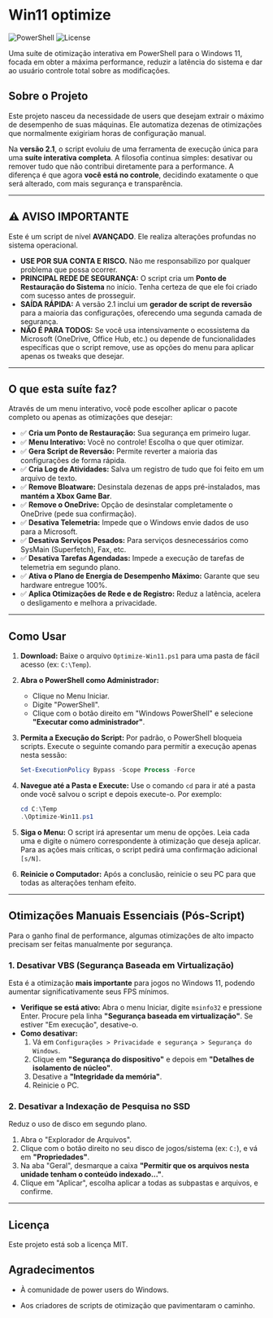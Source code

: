 # Win11 optimize

![PowerShell](https://img.shields.io/badge/PowerShell-5.1%2B-blue.svg)
![License](https://img.shields.io/badge/License-MIT-green.svg)

Uma suíte de otimização interativa em PowerShell para o Windows 11, focada em obter a máxima performance, reduzir a latência do sistema e dar ao usuário controle total sobre as modificações.

## Sobre o Projeto

Este projeto nasceu da necessidade de users que desejam extrair o máximo de desempenho de suas máquinas. Ele automatiza dezenas de otimizações que normalmente exigiriam horas de configuração manual.

Na **versão 2.1**, o script evoluiu de uma ferramenta de execução única para uma **suíte interativa completa**. A filosofia continua simples: desativar ou remover tudo que não contribui diretamente para a performance. A diferença é que agora **você está no controle**, decidindo exatamente o que será alterado, com mais segurança e transparência.

---

## ⚠️ AVISO IMPORTANTE

Este é um script de nível **AVANÇADO**. Ele realiza alterações profundas no sistema operacional.

- **USE POR SUA CONTA E RISCO.** Não me responsabilizo por qualquer problema que possa ocorrer.
- **PRINCIPAL REDE DE SEGURANÇA:** O script cria um **Ponto de Restauração do Sistema** no início. Tenha certeza de que ele foi criado com sucesso antes de prosseguir.
- **SAÍDA RÁPIDA:** A versão 2.1 inclui um **gerador de script de reversão** para a maioria das configurações, oferecendo uma segunda camada de segurança.
- **NÃO É PARA TODOS:** Se você usa intensivamente o ecossistema da Microsoft (OneDrive, Office Hub, etc.) ou depende de funcionalidades específicas que o script remove, use as opções do menu para aplicar apenas os tweaks que desejar.

---

## O que esta suíte faz?

Através de um menu interativo, você pode escolher aplicar o pacote completo ou apenas as otimizações que desejar:

- ✅ **Cria um Ponto de Restauração:** Sua segurança em primeiro lugar.
- ✅ **Menu Interativo:** Você no controle! Escolha o que quer otimizar.
- ✅ **Gera Script de Reversão:** Permite reverter a maioria das configurações de forma rápida.
- ✅ **Cria Log de Atividades:** Salva um registro de tudo que foi feito em um arquivo de texto.
- ✅ **Remove Bloatware:** Desinstala dezenas de apps pré-instalados, mas **mantém a Xbox Game Bar**.
- ✅ **Remove o OneDrive:** Opção de desinstalar completamente o OneDrive (pede sua confirmação).
- ✅ **Desativa Telemetria:** Impede que o Windows envie dados de uso para a Microsoft.
- ✅ **Desativa Serviços Pesados:** Para serviços desnecessários como SysMain (Superfetch), Fax, etc.
- ✅ **Desativa Tarefas Agendadas:** Impede a execução de tarefas de telemetria em segundo plano.
- ✅ **Ativa o Plano de Energia de Desempenho Máximo:** Garante que seu hardware entregue 100%.
- ✅ **Aplica Otimizações de Rede e de Registro:** Reduz a latência, acelera o desligamento e melhora a privacidade.

---

## Como Usar

1.  **Download:** Baixe o arquivo `Optimize-Win11.ps1` para uma pasta de fácil acesso (ex: `C:\Temp`).

2.  **Abra o PowerShell como Administrador:**
    -   Clique no Menu Iniciar.
    -   Digite "PowerShell".
    -   Clique com o botão direito em "Windows PowerShell" e selecione **"Executar como administrador"**.

3.  **Permita a Execução do Script:** Por padrão, o PowerShell bloqueia scripts. Execute o seguinte comando para permitir a execução apenas nesta sessão:
    ```powershell
    Set-ExecutionPolicy Bypass -Scope Process -Force
    ```

4.  **Navegue até a Pasta e Execute:** Use o comando `cd` para ir até a pasta onde você salvou o script e depois execute-o. Por exemplo:
    ```powershell
    cd C:\Temp
    .\Optimize-Win11.ps1
    ```

5.  **Siga o Menu:** O script irá apresentar um menu de opções. Leia cada uma e digite o número correspondente à otimização que deseja aplicar. Para as ações mais críticas, o script pedirá uma confirmação adicional `[s/N]`.

6.  **Reinicie o Computador:** Após a conclusão, reinicie o seu PC para que todas as alterações tenham efeito.

---

## Otimizações Manuais Essenciais (Pós-Script)

Para o ganho final de performance, algumas otimizações de alto impacto precisam ser feitas manualmente por segurança.

### 1. Desativar VBS (Segurança Baseada em Virtualização)
Esta é a otimização **mais importante** para jogos no Windows 11, podendo aumentar significativamente seus FPS mínimos.

-   **Verifique se está ativo:** Abra o menu Iniciar, digite `msinfo32` e pressione Enter. Procure pela linha **"Segurança baseada em virtualização"**. Se estiver "Em execução", desative-o.
-   **Como desativar:**
    1.  Vá em `Configurações > Privacidade e segurança > Segurança do Windows`.
    2.  Clique em **"Segurança do dispositivo"** e depois em **"Detalhes de isolamento de núcleo"**.
    3.  Desative a **"Integridade da memória"**.
    4.  Reinicie o PC.

### 2. Desativar a Indexação de Pesquisa no SSD
Reduz o uso de disco em segundo plano.

1.  Abra o "Explorador de Arquivos".
2.  Clique com o botão direito no seu disco de jogos/sistema (ex: `C:`), e vá em **"Propriedades"**.
3.  Na aba "Geral", desmarque a caixa **"Permitir que os arquivos nesta unidade tenham o conteúdo indexado..."**.
4.  Clique em "Aplicar", escolha aplicar a todas as subpastas e arquivos, e confirme.

---

## Licença

Este projeto está sob a licença MIT.

## Agradecimentos
- À comunidade de power users do Windows.

- Aos criadores de scripts de otimização que pavimentaram o caminho.
